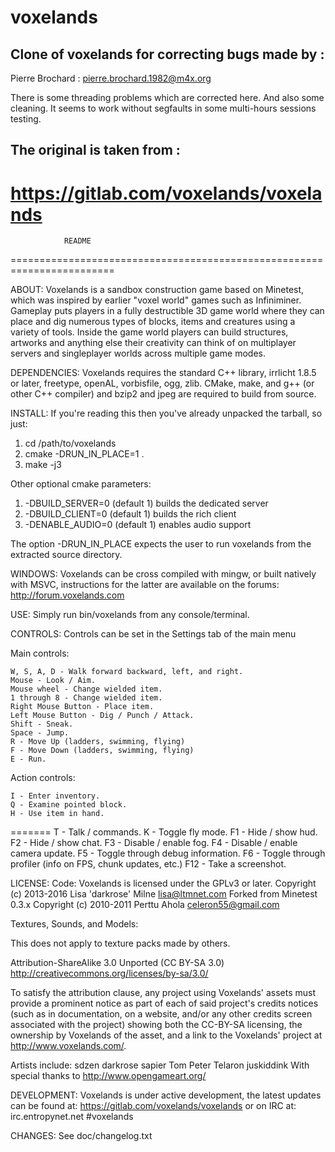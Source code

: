 # voxelands

Clone of voxelands for correcting bugs made by :
------------------------------------------------
Pierre Brochard : pierre.brochard.1982@m4x.org

There is some threading problems which are corrected here.
And also some cleaning.
It seems to work without segfaults in some multi-hours sessions testing.

The original is taken from :
----------------------------
https://gitlab.com/voxelands/voxelands
========================================================================
				README
========================================================================

ABOUT:
Voxelands is a sandbox construction game based on Minetest, which was
 inspired by earlier "voxel world" games such as Infiniminer. Gameplay
 puts players in a fully destructible 3D game world where they can place
 and dig numerous types of blocks, items and creatures using a variety
 of tools. Inside the game world players can build structures, artworks
 and anything else their creativity can think of on multiplayer servers
 and singleplayer worlds across multiple game modes.

DEPENDENCIES:
Voxelands requires the standard C++ library, irrlicht 1.8.5 or later,
 freetype, openAL, vorbisfile, ogg, zlib. CMake, make, and g++ (or other
 C++ compiler) and bzip2 and jpeg are required to build from source.

INSTALL:
If you're reading this then you've already unpacked the tarball, so
 just:
1) cd /path/to/voxelands
2) cmake -DRUN_IN_PLACE=1 .
3) make -j3

Other optional cmake parameters:
1) -DBUILD_SERVER=0 (default 1) builds the dedicated server
2) -DBUILD_CLIENT=0 (default 1) builds the rich client
3) -DENABLE_AUDIO=0 (default 1) enables audio support

The option -DRUN_IN_PLACE expects the user to run voxelands from the extracted source directory.

WINDOWS:
Voxelands can be cross compiled with mingw, or built natively with MSVC,
 instructions for the latter are available on the forums:
 http://forum.voxelands.com

USE:
Simply run bin/voxelands from any console/terminal.

CONTROLS:
Controls can be set in the Settings tab of the main menu

Main controls:

    W, S, A, D - Walk forward backward, left, and right.
    Mouse - Look / Aim.
    Mouse wheel - Change wielded item.
    1 through 8 - Change wielded item.
    Right Mouse Button - Place item.
    Left Mouse Button - Dig / Punch / Attack.
    Shift - Sneak.
    Space - Jump.
    R - Move Up (ladders, swimming, flying)
    F - Move Down (ladders, swimming, flying)
    E - Run.

Action controls:

    I - Enter inventory.
    Q - Examine pointed block.
    H - Use item in hand.
=======
    T - Talk / commands.
    K - Toggle fly mode.
    F1 - Hide / show hud.
    F2 - Hide / show chat.
    F3 - Disable / enable fog.
    F4 - Disable / enable camera update.
    F5 - Toggle through debug information.
    F6 - Toggle through profiler (info on FPS, chunk updates, etc.)
    F12 - Take a screenshot.


LICENSE:
Code:
Voxelands is licensed under the GPLv3 or later.
Copyright (c) 2013-2016 Lisa 'darkrose' Milne <lisa@ltmnet.com>
Forked from Minetest 0.3.x
Copyright (c) 2010-2011 Perttu Ahola <celeron55@gmail.com>

Textures, Sounds, and Models:

This does not apply to texture packs made by others.

Attribution-ShareAlike 3.0 Unported (CC BY-SA 3.0)
http://creativecommons.org/licenses/by-sa/3.0/

To satisfy the attribution clause, any project using Voxelands' assets
 must provide a prominent notice as part of each of said project's
 credits notices (such as in documentation, on a website, and/or any
 other credits screen associated with the project) showing both the
 CC-BY-SA licensing, the ownership by Voxelands of the asset, and a link
 to the Voxelands' project at http://www.voxelands.com/.

Artists include:
sdzen
darkrose
sapier
Tom Peter
Telaron
juskiddink
With special thanks to http://www.opengameart.org/

DEVELOPMENT:
Voxelands is under active development, the latest updates can be found
 at:
  https://gitlab.com/voxelands/voxelands
 or on IRC at:
  irc.entropynet.net #voxelands

CHANGES:
See doc/changelog.txt
